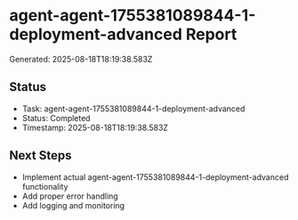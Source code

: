 # agent-agent-1755381089844-1-deployment-advanced Report

Generated: 2025-08-18T18:19:38.583Z

## Status
- Task: agent-agent-1755381089844-1-deployment-advanced
- Status: Completed
- Timestamp: 2025-08-18T18:19:38.583Z

## Next Steps
- Implement actual agent-agent-1755381089844-1-deployment-advanced functionality
- Add proper error handling
- Add logging and monitoring

